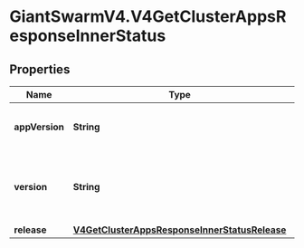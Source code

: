 # GiantSwarmV4.V4GetClusterAppsResponseInnerStatus

## Properties
Name | Type | Description | Notes
------------ | ------------- | ------------- | -------------
**appVersion** | **String** | The version of the installed app | [optional] 
**version** | **String** | The version of the chart that was used to install this app | [optional] 
**release** | [**V4GetClusterAppsResponseInnerStatusRelease**](V4GetClusterAppsResponseInnerStatusRelease.md) |  | [optional] 


